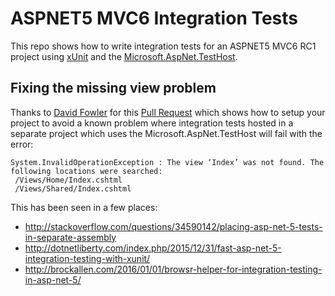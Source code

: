 # ASPNET5 MVC6 Integration Tests
This repo shows how to write integration tests for an ASPNET5 MVC6 RC1 project using [xUnit](http://xunit.github.io) and the [Microsoft.AspNet.TestHost](https://github.com/aspnet/Hosting).

## Fixing the missing view problem
Thanks to [David Fowler](https://github.com/davidfowl) for this [Pull Request](https://github.com/mattridgway/ASPNET5-MVC6-Integration-Tests/pull/1) which shows how to setup your project to avoid a known problem where integration tests hosted in a separate project which uses the Microsoft.AspNet.TestHost will fail with the error:

```
System.InvalidOperationException : The view ‘Index’ was not found. The following locations were searched:
 /Views/Home/Index.cshtml
 /Views/Shared/Index.cshtml
```

This has been seen in a few places:
* http://stackoverflow.com/questions/34590142/placing-asp-net-5-tests-in-separate-assembly
* http://dotnetliberty.com/index.php/2015/12/31/fast-asp-net-5-integration-testing-with-xunit/
* http://brockallen.com/2016/01/01/browsr-helper-for-integration-testing-in-asp-net-5/
